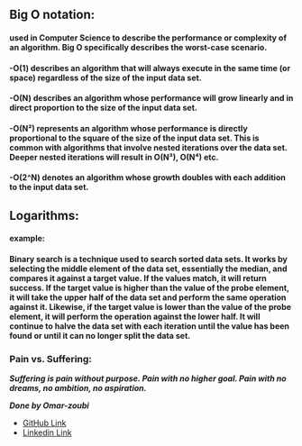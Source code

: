 ## Big O notation:
#### used in Computer Science to describe the performance or complexity of an algorithm. Big O specifically describes the worst-case scenario.
#### -O(1) describes an algorithm that will always execute in the same time (or space) regardless of the size of the input data set.
#### -O(N) describes an algorithm whose performance will grow linearly and in direct proportion to the size of the input data set.
#### -O(N²) represents an algorithm whose performance is directly proportional to the square of the size of the input data set. This is common with algorithms that involve nested iterations over the data set. Deeper nested iterations will result in O(N³), O(N⁴) etc. 
#### -O(2^N) denotes an algorithm whose growth doubles with each addition to the input data set.


## Logarithms:
#### example:
#### Binary search is a technique used to search sorted data sets. It works by selecting the middle element of the data set, essentially the median, and compares it against a target value. If the values match, it will return success. If the target value is higher than the value of the probe element, it will take the upper half of the data set and perform the same operation against it. Likewise, if the target value is lower than the value of the probe element, it will perform the operation against the lower half. It will continue to halve the data set with each iteration until the value has been found or until it can no longer split the data set.
### Pain vs. Suffering:
***Suffering is pain without purpose. Pain with no higher goal. Pain with no dreams, no ambition, no aspiration.***


***Done by Omar-zoubi***
- [GitHub Link](https://github.com/Omar-zoubi)
- [Linkedin Link](https://www.linkedin.com/in/omar-alzoubi-54034bb4/)